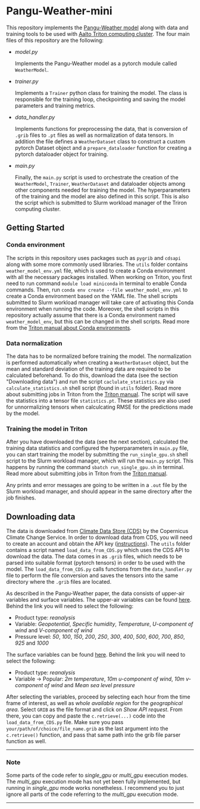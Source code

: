 # Pangu-Weather-mini

This repository implements the [Pangu-Weather model](https://www.nature.com/articles/s41586-023-06185-3) along with data and training tools to be used with [Aalto Triton computing cluster](https://scicomp.aalto.fi/triton/).
The four main files of this repository are the following:
- *model.py*
  
  Implements the Pangu-Weather model as a pytorch module called `WeatherModel`.
- *trainer.py*
  
  Implements a `Trainer` python class for training the model. The class is responsible for the training loop, checkpointing and saving the model parameters and training metrics.
- *data_handler.py*

  Implements functions for preprocessing the data, that is conversion of `.grib` files to `.pt` files as well as normalization of data tensors. In addition the file defines a `WeatherDataset` class to construct a custom pytorch Dataset object and a `prepare_dataloader` function for creating a pytorch dataloader object for training.
- *main.py*

  Finally, the `main.py` script is used to orchestrate the creation of the `WeatherModel`, `Trainer`, `WeatherDataset` and dataloader objects among other components needed for training the model. The hyperparameters of the training and the model are also defined in this script. This is also the script which is submitted to Slurm workload manager of the Triron computing cluster.

## Getting Started

### Conda environment
The scripts in this repository uses packages such as `pygrib` and `cdsapi` along with some more commonly used libraries. The `utils` folder contains `weather_model_env.yml` file, which is used to create a Conda environment with all the necessary packages installed.
When working on Triton, you first need to run command `module load miniconda` in terminal to enable Conda commands. Then, run `conda env create --file weather_model_env.yml` to create a Conda environment based on the YAML file. The shell scripts submitted to Slurm workload manager will take care of activating this Conda environment when running the code. Moreover, the shell scripts in this repository actually assume that there is a Conda environment named `weather_model_env`, but this can be changed in the shell scripts. Read more from the [Triton manual about Conda environments](https://scicomp.aalto.fi/triton/apps/python-conda/).

### Data normalization
The data has to be normalized before training the model. The normalization is performed automatically when creating a `WeatherDataset` object, but the mean and standard deviation of the training data are required to be calculated beforehand. To do this, download the data  (see the section "Downloading data") and run the script `caclulate_statistics.py` via `calculate_statistics.sh` shell script (found in `utils` folder). Read more about submitting jobs in Triton from the [Triton manual](https://scicomp.aalto.fi/triton/tut/serial/). The script will save the statistics into a tensor file `statistics.pt`. These statistics are also used for unnormalizing tensors when calculcating RMSE for the predictions made by the model.

### Training the model in Triton
After you have downloaded the data (see the next section), calculated the training data statistics and configured the hyperparameters in `main.py` file, you can start training the model by submitting the `run_single_gpu.sh` shell script to the Slurm workload manager, which will run the `main.py` script. This happens by running the command `sbatch run_single_gpu.sh` in terminal. Read more about submitting jobs in Triton from the [Triton manual](https://scicomp.aalto.fi/triton/tut/serial/).

Any prints and error messages are going to be written in a `.out` file by the Slurm workload manager, and should appear in the same directory after the job finishes.

## Downloading data
The data is downloaded from [Climate Data Store (CDS)](https://cds.climate.copernicus.eu/#!/home) by the Copernicus Climate Change Service. In order to download data from CDS, you will need to create an account and obtain the API key ([instructions](https://cds.climate.copernicus.eu/api-how-to)). The `utils` folder contains a script named `load_data_from_CDS.py` which uses the CDS API to download the data. The data comes in as `.grib` files, which needs to be parsed into suitable format (pytorch tensors) in order to be used with the model. The `load_data_from_CDS.py` calls functions from the `data_handler.py` file to perform the file conversion and saves the tensors into the same directory where the `.grib` files are located.

As described in the Pangu-Weather paper, the data consists of upper-air variables and surface variables.
The upper-air variables can be found [here](https://cds.climate.copernicus.eu/cdsapp#!/dataset/reanalysis-era5-pressure-levels?tab=form). Behind the link you will need to select the following:
- Product type: *reanalysis*
- Variable: *Geopotential*, *Specific humidity*, *Temperature*, *U-component of wind* and *V-component of wind*
- Pressure level: *50*, *100*, *150*, *200*, *250*, *300*, *400*, *500*, *600*, *700*, *850*, *925* and *1000*

The surface variables can be found [here](https://cds.climate.copernicus.eu/cdsapp#!/dataset/reanalysis-era5-single-levels?tab=form). Behind the link you will need to select the following:
- Product type: *reanalysis*
- Variable -> Popular: *2m temperature*, *10m u-component of wind*, *10m v-component of wind* and *Mean sea level pressure*

After selecting the variables, proceed by selecting each hour from the time frame of interest, as well as *whole available region* for the *geographical area*. Select `GRIB` as the file format and click on *Show API request*. From there, you can copy and paste the `c.retrieve(...)` code into the `load_data_from_CDS.py` file. Make sure you pass `your/path/of/choice/file_name.grib` as the last argument into the `c.retrieve()` function, and pass that same path into the grib file parser function as well.

***
### Note
Some parts of the code refer to *single_gpu* or *multi_gpu* execution modes. The *multi_gpu* execution mode has not yet been fully implemented, but running in *single_gpu* mode works nonetheless. I recommend you to just ignore all parts of the code referring to the *multi_gpu* execution mode.
***
